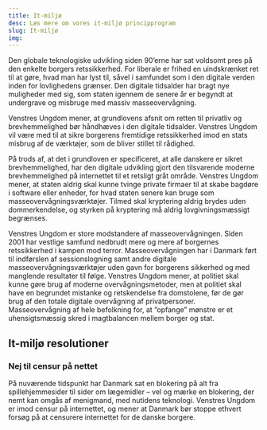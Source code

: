 ```yaml
---
title: It-miljø
desc: Læs mere om vores it-miljø principprogram
slug: It-miljø
img: 
---
```


Den globale teknologiske udvikling siden 90’erne har sat voldsomt pres på den enkelte borgers retssikkerhed. For liberale er frihed en uindskrænket ret til at gøre, hvad man har lyst til, såvel i samfundet som i den digitale verden inden for lovlighedens grænser. Den digitale tidsalder har bragt nye muligheder med sig, som staten igennem de senere år er begyndt at undergrave og misbruge med massiv masseovervågning.

Venstres Ungdom mener, at grundlovens afsnit om retten til privatliv og brevhemmelighed bør håndhæves i den digitale tidsalder. Venstres Ungdom vil være med til at sikre borgerens fremtidige retssikkerhed imod en stats misbrug af de værktøjer, som de bliver stillet til rådighed.

På trods af, at det i grundloven er specificeret, at alle danskere er sikret brevhemmelighed, har den digitale udvikling gjort den tilsvarende moderne brevhemmelighed på internettet til et retsligt gråt område. Venstres Ungdom mener, at staten aldrig skal kunne tvinge private firmaer til at skabe bagdøre i software eller enheder, for hvad staten senere kan bruge som masseovervågningsværktøjer. Tilmed skal kryptering aldrig brydes uden dommerkendelse, og styrken på kryptering må aldrig lovgivningsmæssigt begrænses.

Venstres Ungdom er store modstandere af masseovervågningen. Siden 2001 har vestlige samfund nedbrudt mere og mere af borgernes retssikkerhed i kampen mod terror. Masseovervågningen har i Danmark ført til indførslen af sessionslogning samt andre digitale masseovervågningsværktøjer uden gavn for borgerens sikkerhed og med manglende resultater til følge. Venstres Ungdom mener, at politiet skal kunne gøre brug af moderne overvågningsmetoder, men at politiet skal have en begrundet mistanke og retskendelse fra domstolene, før de gør brug af den totale digitale overvågning af privatpersoner. Masseovervågning af hele befolkning for, at ”opfange” mønstre er et uhensigtsmæssig skred i magtbalancen mellem borger og stat.

## It-miljø resolutioner

### Nej til censur på nettet

På nuværende tidspunkt har Danmark sat en blokering på alt fra spillehjemmesider til sider om lægemidler – vel og mærke en blokering, der nemt kan omgås af menigmand, med nutidens teknologi. Venstres Ungdom er imod censur på internettet, og mener at Danmark bør stoppe ethvert forsøg på at censurere internettet for de danske borgere.

